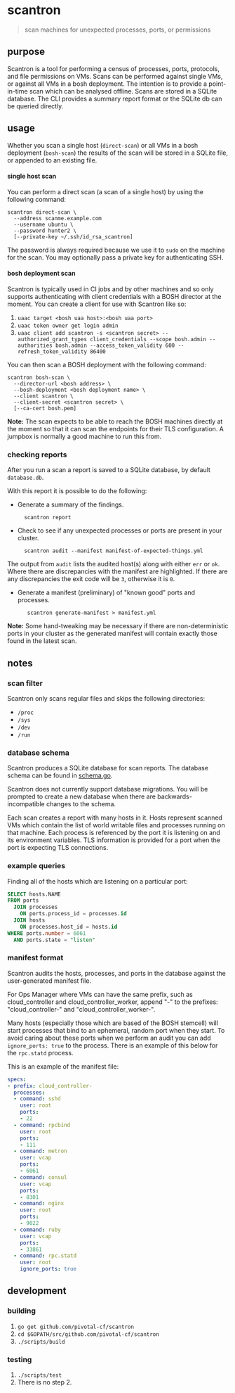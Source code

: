 # scantron

> scan machines for unexpected processes, ports, or permissions

## purpose

Scantron is a tool for performing a census of processes, ports, protocols, and
file permissions on VMs. Scans can be performed against single VMs, or against
all VMs in a bosh deployment. The intention is to provide a point-in-time scan
which can be analysed offline. Scans are stored in a SQLite database. The CLI
provides a summary report format or the SQLite db can be queried directly.

## usage

Whether you scan a single host (`direct-scan`) or all VMs in a bosh deployment
(`bosh-scan`) the results of the scan will be stored in a SQLite file, or
appended to an existing file.

#### single host scan

You can perform a direct scan (a scan of a single host) by using the following
command:

    scantron direct-scan \
      --address scanme.example.com
      --username ubuntu \
      --password hunter2 \
      [--private-key ~/.ssh/id_rsa_scantron]

The password is always required because we use it to `sudo` on the machine for
the scan. You may optionally pass a private key for authenticating SSH.

#### bosh deployment scan

Scantron is typically used in CI jobs and by other machines and so only
supports authenticating with client credentials with a BOSH director at the
moment. You can create a client for use with Scantron like so:

1. `uaac target <bosh uaa host>:<bosh uaa port>`
2. `uaac token owner get login admin`
3. `uaac client add scantron -s <scantron secret> --authorized_grant_types client_credentials --scope bosh.admin --authorities bosh.admin --access_token_validity 600 --refresh_token_validity 86400`

You can then scan a BOSH deployment with the following command:

    scantron bosh-scan \
      --director-url <bosh address> \
      --bosh-deployment <bosh deployment name> \
      --client scantron \
      --client-secret <scantron secret> \
      [--ca-cert bosh.pem]

**Note:** The scan expects to be able to reach the BOSH machines directly at
the moment so that it can scan the endpoints for their TLS configuration. A
jumpbox is normally a good machine to run this from.

### checking reports

After you run a scan a report is saved to a SQLite database, by default
`database.db`.

With this report it is possible to do the following:

* Generate a summary of the findings.

        scantron report

* Check to see if any unexpected processes or ports are present in your
  cluster.

        scantron audit --manifest manifest-of-expected-things.yml

The output from `audit` lists the audited host(s) along with either `err` or
`ok`.  Where there are discrepancies with the manifest are highlighted. If
there are any discrepancies the exit code will be `3`, otherwise it is `0`.

* Generate a manifest (preliminary) of "known good" ports and processes. 

         scantron generate-manifest > manifest.yml

**Note:** Some hand-tweaking may be necessary if there are non-deterministic
ports in your cluster as the generated manifest will contain exactly those
found in the latest scan.

## notes

### scan filter

Scantron only scans regular files and skips the following directories:

  * `/proc`
  * `/sys`
  * `/dev`
  * `/run`

### database schema

Scantron produces a SQLite database for scan reports. The database schema can
be found in [schema.go](https://github.com/pivotal-cf/scantron/blob/master/db/schema.go).

Scantron does not currently support database migrations. You will be prompted
to create a new database when there are backwards-incompatible changes to the
schema.

Each scan creates a report with many hosts in it. Hosts represent scanned VMs
which contain the list of world writable files and processes running on that
machine. Each process is referenced by the port it is listening on and its
environment variables. TLS information is provided for a port when the port is
expecting TLS connections.

### example queries

Finding all of the hosts which are listening on a particular port:

``` sql
SELECT hosts.NAME
FROM ports
  JOIN processes
    ON ports.process_id = processes.id
  JOIN hosts
    ON processes.host_id = hosts.id
WHERE ports.number = 6061
  AND ports.state = "listen"
```

### manifest format

Scantron audits the hosts, processes, and ports in the database against the
user-generated manifest file.

For Ops Manager where VMs can have the same prefix, such as cloud_controller
and cloud_controller_worker, append "-" to the prefixes: "cloud_controller-"
and "cloud_controller_worker-".

Many hosts (especially those which are based of the BOSH stemcell) will start
processes that bind to an ephemeral, random port when they start. To avoid
caring about these ports when we perform an audit you can add `ignore_ports:
true` to the process. There is an example of this below for the `rpc.statd`
process.

This is an example of the manifest file:

``` yaml
specs:
- prefix: cloud_controller-
  processes:
  - command: sshd
    user: root
    ports:
    - 22
  - command: rpcbind
    user: root
    ports:
    - 111
  - command: metron
    user: vcap
    ports:
    - 6061
  - command: consul
    user: vcap
    ports:
    - 8301
  - command: nginx
    user: root
    ports:
    - 9022
  - command: ruby
    user: vcap
    ports:
    - 33861
  - command: rpc.statd
    user: root
    ignore_ports: true
```

## development

### building

1. `go get github.com/pivotal-cf/scantron`
2. `cd $GOPATH/src/github.com/pivotal-cf/scantron`
3. `./scripts/build`

### testing

1. `./scripts/test`
2. There is no step 2.
